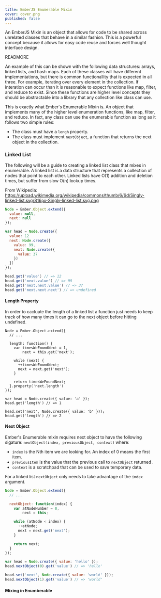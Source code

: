 ```yaml
---
title: EmberJS Enumerable Mixin
cover: cover.png
published: false
---
```


An EmberJS Mixin is an object that allows for code to be shared across
unrelated classes that behave in a similar fashion. This is a powerful
concept because it allows for easy code reuse and forces well thought
interface design.

READMORE

An example of this can be shown with the following data structures:
arrays, linked lists, and hash maps. Each of these classes will have
different implementations, but there is common functionallity that is
expected in all three. For example, iterating over every element in the
collection. If interation can occur than it is reasonable to expect
functions like map, filter, and reduce to exist. Since these functions
are higher level concepts they should be abstractable into a library
that any collection like class can use.

This is exactly what Ember's Enumerable Mixin is. An object that
implements many of the higher level enumeration functions, like map,
filter, and reduce. In fact, any class can use the enumerable function
as long as it follows two simple rules:

* The class must have a ``lengh`` property.
* The class must implement ``nextObject``, a function that returns the
  next object in the collection.

### Linked List

The following will be a guide to creating a linked list class that mixes
in enumerable. A linked list is a data structure that represents a
collection of nodes that point to each other. Linked lists have O(1)
addition and deletion times, but suffer from slow O(n) lookup times.

From Wikipedia:
https://upload.wikimedia.org/wikipedia/commons/thumb/6/6d/Singly-linked-list.svg/816px-Singly-linked-list.svg.png

```javascript
Node = Ember.Object.extend({
  value: null,
  next: null
});

var head = Node.create({
  value: 12
  next: Node.create({
    value: 99,
    next: Node.create({
      value: 37
    })
  })
});

head.get('value') // => 12
head.get('next.value') // => 99
head.get('next.next.value') // => 37
head.get('next.next.next') // => undefined
```

#### Length Property

In order to cacluate the length of a linked list a function just needs
to keep track of how many times it can go to the next object before
hitting undefined.

```
Node = Ember.Object.extend({
  // ...

  length: function() {
    var timesWeFoundNext = 1,
        next = this.get('next');

    while (next) {
      ++timesWeFoundNext;
      next = next.get('next');
    }

    return timesWeFoundNext;
  }.property('next.length')
});

var head = Node.create({ value: 'a' });
head.get('length') // => 1

head.set('next', Node.create({ value: 'b' }));
head.get('length') // => 2
```

#### Next Object

Ember's Enumerable mixin requires next object to have the following
sigature: ``nextObject(index, previousObject, context)`` where:

* ``index`` is the Nth item we are looking for. An index of 0 means the
  first item.
* ``previousItem`` is the value that the previous call to ``nextObject``
  returned .
* ``context`` is a scratchpad that can be used to save temporary data.

For a linked list ``nextObject`` only needs to take advantage of the
``index`` argument.

```javascript
Node = Ember.Object.extend({
  // ...

  nextObject: function(index) {
    var atNodeNumber = 0,
        next = this;

    while (atNode < index) {
      ++atNode;
      next = next.get('next');
    }

    return next;
  } 
});

var head = Node.create({ value: 'hello' });
head.nextObject(0).get('value') // => 'hello'

head.set('next', Node.create({ value: 'world' }));
head.nextObject(1).get('value') // => 'world'
```

#### Mixing in Enumberable



